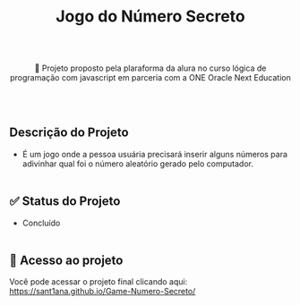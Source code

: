 <h1 align="center">  Jogo do Número Secreto </h1><br><br>

<p align="center"> 🚀 Projeto proposto pela plaraforma  da alura no curso lógica de programação com javascript em parceria com a ONE Oracle Next Education</p><br><br>

## Descrição do Projeto
- É um jogo onde a pessoa usuária precisará inserir alguns números para adivinhar qual foi o número aleatório gerado pelo computador. <br><br>

 ## ✅ Status do Projeto<br>
- Concluído <br><br>

## :link: Acesso ao projeto
Você pode acessar o projeto final clicando aqui:  https://sant1ana.github.io/Game-Numero-Secreto/
